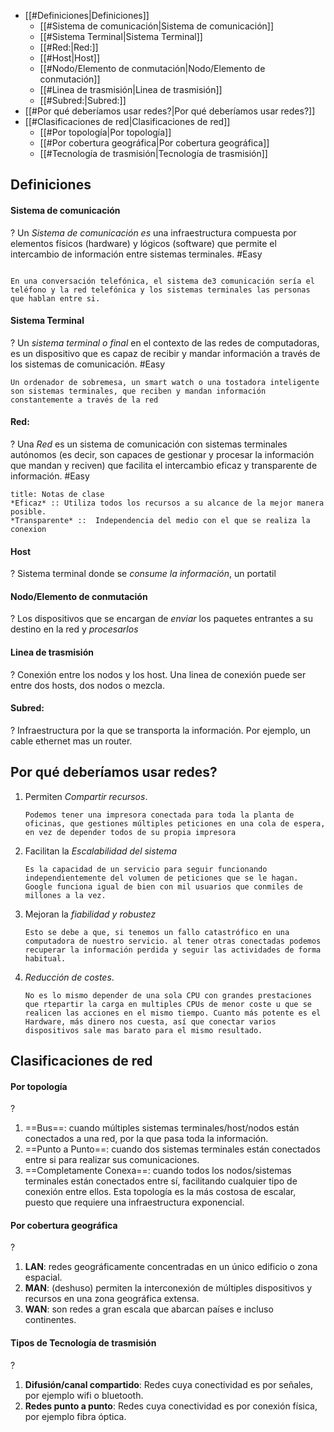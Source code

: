 - [[#Definiciones|Definiciones]]
	- [[#Sistema de comunicación|Sistema de comunicación]]
	- [[#Sistema Terminal|Sistema Terminal]]
	- [[#Red:|Red:]]
	- [[#Host|Host]]
	- [[#Nodo/Elemento de conmutación|Nodo/Elemento de conmutación]]
	- [[#Linea de trasmisión|Linea de trasmisión]]
	- [[#Subred:|Subred:]]
- [[#Por qué deberíamos usar redes?|Por qué deberíamos usar redes?]]
- [[#Clasificaciones de red|Clasificaciones de red]]
	- [[#Por topología|Por topología]]
	- [[#Por cobertura geográfica|Por cobertura geográfica]]
	- [[#Tecnología de trasmisión|Tecnología de trasmisión]]

## Definiciones

#### Sistema de comunicación
?
Un *Sistema de comunicación es* una infraestructura compuesta por elementos físicos (hardware) y lógicos (software) que permite el intercambio de información entre sistemas terminales. #Easy <!--SR:!2024-01-03,1,210--> 


```ad-example

En una conversación telefónica, el sistema de3 comunicación sería el teléfono y la red telefónica y los sistemas terminales las personas que hablan entre si.
```

#### Sistema Terminal
?
Un *sistema terminal o final* en el contexto de las redes de computadoras, es un dispositivo que es capaz de recibir y mandar información a través de los sistemas de comunicación. #Easy <!--SR:!2024-01-06,7,250--> 

```ad-example
Un ordenador de sobremesa, un smart watch o una tostadora inteligente son sistemas terminales, que reciben y mandan información constantemente a través de la red
```

#### Red:
?
Una *Red* es un sistema de comunicación con sistemas terminales autónomos (es decir, son capaces de gestionar y procesar la información que mandan y reciven) que facilita el intercambio eficaz y transparente de información. #Easy <!--SR:!2024-01-03,1,190-->

```ad-seealso
title: Notas de clase
*Eficaz* :: Utiliza todos los recursos a su alcance de la mejor manera posible.
*Transparente* ::  Independencia del medio con el que se realiza la conexion 
```

#### Host
?
Sistema terminal donde se *consume la información*, un portatil <!--SR:!2024-01-03,1,190-->


#### Nodo/Elemento de conmutación
?
Los dispositivos que se encargan de *enviar* los paquetes entrantes a su destino en la red y *procesarlos* <!--SR:!2024-01-08,9,250-->


#### Linea de trasmisión
?
Conexión entre los nodos y los host. Una linea de conexión puede ser entre dos hosts, dos nodos o mezcla. <!--SR:!2024-01-11,9,250-->


#### Subred:
?
Infraestructura por la que se transporta la información. Por ejemplo, un cable ethernet mas un router. <!--SR:!2024-01-06,4,230-->


## Por qué deberíamos usar redes?
1. Permiten *Compartir recursos*.
	```ad-example
	Podemos tener una impresora conectada para toda la planta de oficinas, que gestiones múltiples peticiones en una cola de espera, en vez de depender todos de su propia impresora
	```
2. Facilitan la *Escalabilidad del sistema*
	```ad-example
	Es la capacidad de un servicio para seguir funcionando independientemente del volumen de peticiones que se le hagan. Google funciona igual de bien con mil usuarios que conmiles de millones a la vez.
	```
3. Mejoran la *fiabilidad y robustez*
	```ad-example
	Esto se debe a que, si tenemos un fallo catastrófico en una computadora de nuestro servicio. al tener otras conectadas podemos recuperar la información perdida y seguir las actividades de forma habitual.
	```
4. *Reducción de costes*.
	```ad-example
	No es lo mismo depender de una sola CPU con grandes prestaciones que rtepartir la carga en multiples CPUs de menor coste u que se realicen las acciones en el mismo tiempo. Cuanto más potente es el Hardware, más dinero nos cuesta, así que conectar varios dispositivos sale mas barato para el mismo resultado.
	 ```
<!--SR:!2023-12-24,1,230-->


## Clasificaciones de red

#### Por topología
?
1. ==Bus==: cuando múltiples sistemas terminales/host/nodos están conectados a una red, por la que pasa toda la información.
2. ==Punto a Punto==: cuando dos sistemas terminales están conectados entre si para realizar sus comunicaciones.
3. ==Completamente Conexa==: cuando todos los nodos/sistemas terminales están conectados entre sí, facilitando cualquier tipo de conexión entre ellos. Esta topología es la más costosa de escalar, puesto que requiere una infraestructura exponencial. <!--SR:!2024-01-03,1,190-->

#### Por cobertura geográfica
?
1. **LAN**: redes geográficamente concentradas en un único edificio o zona espacial.
2. **MAN**: (deshuso) permiten la interconexión de múltiples dispositivos y recursos en una zona geográfica extensa.
3. **WAN**: son redes a gran escala que abarcan países e incluso continentes. <!--SR:!2024-01-13,11,270-->

#### Tipos de Tecnología de trasmisión
?
1. **Difusión/canal compartido**: Redes cuya conectividad es por señales, por ejemplo wifi o bluetooth.
2. **Redes punto a punto**: Redes cuya conectividad es por conexión física, por ejemplo fibra óptica. <!--SR:!2024-01-03,1,210-->
